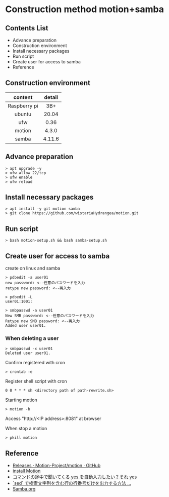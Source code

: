# Construction method motion+samba

## Contents List

- Advance preparation
- Construction environment
- Install necessary packages
- Run script
- Create user for access to samba
- Reference

## Construction environment

| content | detail |
| :-----: | :----: |
| Raspberry pi | 3B+ |
| ubuntu | 20.04 |
| ufw | 0.36 |
| motion | 4.3.0 |
| samba | 4.11.6 |

## Advance preparation

```
> apt upgrade -y
> ufw allow 22/tcp
> ufw enable
> ufw reload
```

## Install necessary packages

```
> apt install -y git motion samba
> git clone https://github.com/wistariaHydrangea/motion.git
```

## Run script

```
> bash motion-setup.sh && bash samba-setup.sh
```

## Create user for access to samba

create on linux and samba

```
> pdbedit -a user01
new password: <--任意のパスワードを入力
retype new password: <--再入力

> pdbedit -L
user01:1001:
```

```
> smbpasswd -a user01
New SMB password: <--任意のパスワードを入力
Retype new SMB password: <--再入力
Added user user01.
```

### When deleting a user

```
> smbpasswd -x user01
Deleted user user01.
```

Confirm registered with cron

```
> crontab -e
```

Register shell script with cron

```nano
0 0 * * * sh <directory path of path-rewrite.sh>
```

Starting motion

```
> motion -b
```

Access "http://\<IP address>:8081" at browser

When stop a motion

```
> pkill motion
```

## Reference

- [Releases · Motion-Project/motion · GitHub](https://github.com/Motion-Project/motion/releases)
- [install Motion](https://motion-project.github.io/motion_build.html)
- [コマンドの途中で聞いてくる yes を自動入力したい？それ yes](https://www.agent-grow.com/self20percent/2018/08/06/linux-command-auto-yes/)
- [\`sed` で検索文字列を含む行の行番号だけを出力する方法 ...](https://genzouw.com/entry/2019/07/08/084532/1663/)
- [Samba.org](https://www.samba.org/)
